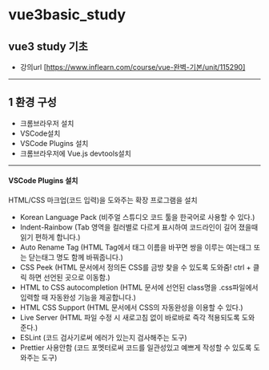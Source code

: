 # vue3basic_study
vue3 study 기초
----------------
* 강의url [https://www.inflearn.com/course/vue-완벽-기본/unit/115290]
----------------
## 1 환경 구성
 * 크롬브라우저 설치
 * VSCode설치
 * VSCode Plugins 설치
 * 크롬브라우저에 Vue.js devtools설치

 -------
 #### VSCode Plugins 설치
 HTML/CSS 마크업(코드 입력)을 도와주는 확장 프로그램을 설치
 * Korean Language Pack (비주얼 스튜디오 코드 툴을 한국어로 사용할 수 있다.)
 * Indent-Rainbow (Tab 영역을 컬러별로 다르게 표시하여 코드라인이 길어 졌을때 읽기 편하게 합니다.)
 * Auto Rename Tag (HTML Tag에서 태그 이름을 바꾸면 쌍을 이루는 여는태그 또는 닫는태그 명도 함께 바꿔줍니다.)
 * CSS Peek (HTML 문서에서 정의돈 CSS를 금방 찾을 수 있도록 도와줌! ctrl + 클릭 하면 선언된 곳으로 이동함.)
 * HTML to CSS autocompletion (HTML 문서에 선언된 class명을 .css파일에서 입력할 때 자동완성 기능을 제공합니다.)
 * HTML CSS Support (HTML 문서에서 CSS의 자동완성을 이용할 수 있다.)
 * Live Server (HTML 파일 수정 시 새로고침 없이 바로바로 즉각 적용되도록 도와준다.)
 * ESLint (코드 검사기로써 에러가 있는지 검사해주는 도구)
 * Prettier 사용안함 (코드 포멧터로써 코드를 일관성있고 예쁘게 작성할 수 있도록 도와주는 도구)
 
